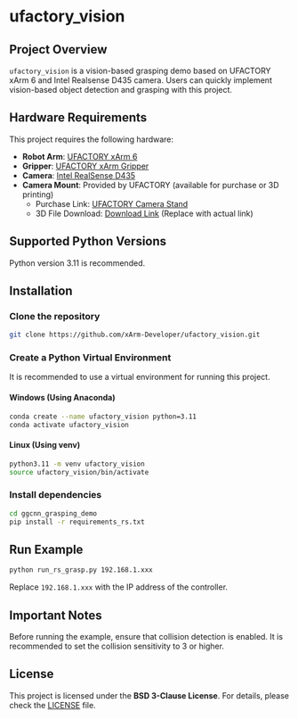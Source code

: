 # ufactory\_vision

## Project Overview

`ufactory_vision` is a vision-based grasping demo based on UFACTORY xArm 6 and Intel Realsense D435 camera. Users can quickly implement vision-based object detection and grasping with this project.

## Hardware Requirements

This project requires the following hardware:

- **Robot Arm**: [UFACTORY xArm 6](https://www.ufactory.cc/products/xarm)
- **Gripper**: [UFACTORY xArm Gripper](https://www.ufactory.cc/product-page/ufactory-xarm-gripper/)
- **Camera**: [Intel RealSense D435](https://www.intelrealsense.com/depth-camera-d435/)
- **Camera Mount**: Provided by UFACTORY (available for purchase or 3D printing)
  - Purchase Link: [UFACTORY Camera Stand](https://www.ufactory.cc/product-page/ufactory-xarm-camera-stand/)
  - 3D File Download: [Download Link](#) (Replace with actual link)

## Supported Python Versions

Python version 3.11 is recommended.

## Installation

### Clone the repository

```bash
git clone https://github.com/xArm-Developer/ufactory_vision.git
```

### Create a Python Virtual Environment

It is recommended to use a virtual environment for running this project.

#### **Windows (Using Anaconda)**

```bash
conda create --name ufactory_vision python=3.11
conda activate ufactory_vision
```

#### **Linux (Using venv)**

```bash
python3.11 -m venv ufactory_vision
source ufactory_vision/bin/activate
```

### Install dependencies

```bash
cd ggcnn_grasping_demo
pip install -r requirements_rs.txt
```

## Run Example

```bash
python run_rs_grasp.py 192.168.1.xxx
```

Replace `192.168.1.xxx` with the IP address of the controller.

## Important Notes

Before running the example, ensure that collision detection is enabled. It is recommended to set the collision sensitivity to 3 or higher.

## License

This project is licensed under the **BSD 3-Clause License**. For details, please check the [LICENSE](LICENSE) file.

